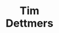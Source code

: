 ---
layout: page
title: Tim <br> Dettmers
description: University of Washington
img: assets/img/tim.png
redirect: https://timdettmers.com
importance: 2
category: speaker
---